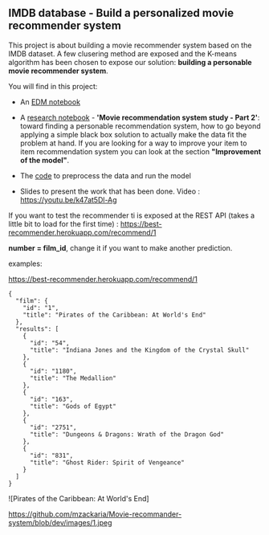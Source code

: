 ## IMDB database - Build a personalized movie recommender system



This project is about building a movie recommender system based on the IMDB dataset. A few clusering  method are exposed and the K-means algorithm has been chosen to expose our solution: **building a personable movie recommender system**. 



You will find in this project:



  - An [EDM notebook](https://github.com/mzackaria/Movie-recommander-system/blob/master/notebooks/Movie%20Recommendation%20System%20-%20EDA%20-%20Part%201.ipynb)



  - A [research notebook](https://github.com/mzackaria/Movie-recommander-system/blob/master/notebooks/Movie%20recommendation%20system%20study%20-%20Part%202.ipynb) -  **'Movie recommendation system study - Part 2'**: toward finding a personable recommendation system,  how to go beyond applying a simple black box solution to actually make the data fit the problem at hand. If you are looking for a way to improve your item to item recommendation system you can look at the section **"Improvement of the model"**. 



  - The [code](https://github.com/mzackaria/Movie-recommander-system/tree/master/code) to preprocess the data and run the model

    

  - Slides to present the work that has been done. Video : https://youtu.be/k47at5Dl-Ag



  If you want to test the recommender ti is exposed at the REST API (takes a little bit to load for the first time) :  https://best-recommender.herokuapp.com/recommend/1

 **number = film_id**, change it if you want to make another prediction.



examples: 

https://best-recommender.herokuapp.com/recommend/1

```
{
  "film": {
    "id": "1", 
    "title": "Pirates of the Caribbean: At World's End"
  }, 
  "results": [
    {
      "id": "54", 
      "title": "Indiana Jones and the Kingdom of the Crystal Skull"
    }, 
    {
      "id": "1180", 
      "title": "The Medallion"
    }, 
    {
      "id": "163", 
      "title": "Gods of Egypt"
    }, 
    {
      "id": "2751", 
      "title": "Dungeons & Dragons: Wrath of the Dragon God"
    }, 
    {
      "id": "831", 
      "title": "Ghost Rider: Spirit of Vengeance"
    }
  ]
}
```

![Pirates of the Caribbean: At World's End]

https://github.com/mzackaria/Movie-recommander-system/blob/dev/images/1.jpeg

